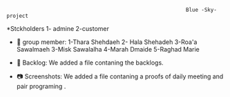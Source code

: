                                                               Blue -Sky- project  

 
                                                
*Stckholders
1- admine
2-customer

* 🤝 group member:
1-Thara Shehdaeh
2- Hala Shehadeh 
3-Roa'a Sawalmaeh
3-Misk Sawalalha
4-Marah Dmaide
5-Raghad Marie

* 📘 Backlog:
We added a file contaning the backlogs.

* 📷 Screenshots:
We added a file contaning a proofs of daily meeting and pair programing .








